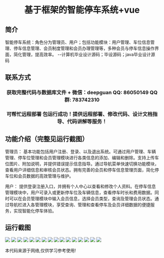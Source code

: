 <p><h1 align="center">基于框架的智能停车系统+vue</h1></p>

## 简介
智能停车系统：角色分为管理员、用户；包括功能模块：用户管理、车位信息管理、停车信息管理、会员制度管理和会员办理管理等，多种会员与停车信息操作界面，简化管理，提高效率。    --计算机毕业设计源码；毕设源码；java毕业设计源码


## 联系方式
<p><h3 align="center">获取完整代码与数据库文件 + 微信：deepguan QQ: 86050149 QQ群: 783742310</h3></p>
<p><h3 align="center">可帮忙远程部署 包运行成功！提供远程部署、修改代码、设计文档指导、代码讲解等服务！</h3></p>

## 功能介绍（完整见运行截图）
管理员： 基本功能包括用户注册、登录、以及退出系统。可通过用户管理、车辆管理、停车位管理和会员管理模块进行各类信息的添加、编辑和删除。支持上传车位图片、附加说明，并提供错误提示信息指导。通过导航菜单快速切换功能模块，查看用户详细信息和审核会员状态。拥有完善的会员和停车信息管理页面，简化停车位和会员数据的高效管理与维护。

用户： 提供登录注册入口，并拥有个人中心以查看和修改个人资料。在停车信息管理模块中，用户可录入或更新停车位及车辆信息，查看停车时长和费用数据。同时可以在会员管理模块中输入会员信息，选择会员类型，查询及管理会员状态。通过导航栏进入各管理模块，享受查询、管理和查看停车及会员详细数据的便捷服务，实现智能化停车体验。


## 运行截图
![](img/001.jpg)
![](img/002.jpg)
![](img/003.jpg)
![](img/004.jpg)
![](img/005.jpg)
![](img/006.jpg)
![](img/007.jpg)
![](img/008.jpg)
![](img/009.jpg)
![](img/010.jpg)
![](img/011.jpg)
![](img/012.jpg)
![](img/013.jpg)
![](img/014.jpg)
![](img/015.jpg)
![](img/016.jpg)

<p>本代码来源于网络,仅供学习参考使用!</p>
